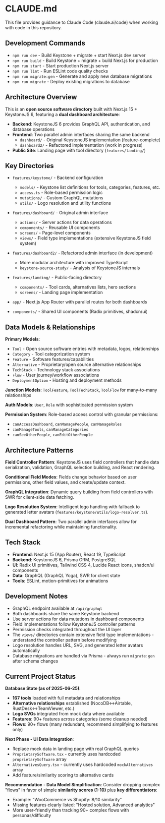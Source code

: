 # CLAUDE.md

This file provides guidance to Claude Code (claude.ai/code) when working with code in this repository.

## Development Commands

- `npm run dev` - Build Keystone + migrate + start Next.js dev server
- `npm run build` - Build Keystone + migrate + build Next.js for production
- `npm run start` - Start production Next.js server
- `npm run lint` - Run ESLint code quality checks
- `npm run migrate:gen` - Generate and apply new database migrations
- `npm run migrate` - Deploy existing migrations to database

## Architecture Overview

This is an **open source software directory** built with Next.js 15 + KeystoneJS 6, featuring a **dual dashboard architecture**:

- **Backend**: KeystoneJS 6 provides GraphQL API, authentication, and database operations
- **Frontend**: Two parallel admin interfaces sharing the same backend
  - `dashboard/` - Original KeystoneJS implementation (feature-complete)
  - `dashboard2/` - Refactored implementation (work in progress)
- **Public Site**: Landing page with tool directory (`features/landing/`)

## Key Directories

- `features/keystone/` - Backend configuration
  - `models/` - Keystone list definitions for tools, categories, features, etc.
  - `access.ts` - Role-based permission logic
  - `mutations/` - Custom GraphQL mutations
  - `utils/` - Logo resolution and utility functions

- `features/dashboard/` - Original admin interface
  - `actions/` - Server actions for data operations
  - `components/` - Reusable UI components
  - `screens/` - Page-level components
  - `views/` - Field type implementations (extensive KeystoneJS field system)

- `features/dashboard2/` - Refactored admin interface (in development)
  - More modular architecture with improved TypeScript
  - `keystone-source-study/` - Analysis of KeystoneJS internals

- `features/landing/` - Public-facing directory
  - `components/` - Tool cards, alternatives lists, hero sections
  - `screens/` - Landing page implementation

- `app/` - Next.js App Router with parallel routes for both dashboards
- `components/` - Shared UI components (Radix primitives, shadcn/ui)

## Data Models & Relationships

**Primary Models**:
- `Tool` - Open source software entries with metadata, logos, relationships
- `Category` - Tool categorization system
- `Feature` - Software features/capabilities
- `Alternative` - Proprietary/open source alternative relationships
- `TechStack` - Technology stack associations
- `Flow` - User journey/workflow associations
- `DeploymentOption` - Hosting and deployment methods

**Junction Models**: `ToolFeature`, `ToolTechStack`, `ToolFlow` for many-to-many relationships

**Auth Models**: `User`, `Role` with sophisticated permission system

**Permission System**: Role-based access control with granular permissions:
- `canAccessDashboard`, `canManagePeople`, `canManageRoles`  
- `canManageTools`, `canManageCategories`
- `canSeeOtherPeople`, `canEditOtherPeople`

## Architecture Patterns

**Field Controller Pattern**: KeystoneJS uses field controllers that handle data serialization, validation, GraphQL selection building, and React rendering.

**Conditional Field Modes**: Fields change behavior based on user permissions, other field values, and create/update context.

**GraphQL Integration**: Dynamic query building from field controllers with SWR for client-side data fetching.

**Logo Resolution System**: Intelligent logo handling with fallback to generated letter avatars (`features/keystone/utils/logo-resolver.ts`).

**Dual Dashboard Pattern**: Two parallel admin interfaces allow for incremental refactoring while maintaining functionality.

## Tech Stack

- **Frontend**: Next.js 15 (App Router), React 19, TypeScript
- **Backend**: KeystoneJS 6, Prisma ORM, PostgreSQL  
- **UI**: Radix UI primitives, Tailwind CSS 4, Lucide React icons, shadcn/ui components
- **Data**: GraphQL (GraphQL Yoga), SWR for client state
- **Tools**: ESLint, motion-primitives for animations

## Development Notes

- GraphQL endpoint available at `/api/graphql`
- Both dashboards share the same Keystone backend
- Use server actions for data mutations in dashboard components
- Field implementations follow KeystoneJS controller patterns
- Permission checks integrated throughout the UI layer
- The `views/` directories contain extensive field type implementations - understand the controller pattern before modifying
- Logo resolution handles URL, SVG, and generated letter avatars automatically
- Database migrations are handled via Prisma - always run `migrate:gen` after schema changes

## Current Project Status

**Database State (as of 2025-06-25)**:
- **167 tools** loaded with full metadata and relationships
- **Alternative relationships** established (NocoDB↔Airtable, RustDesk↔TeamViewer, etc.)
- **Logo SVGs** integrated from mock data where available
- **Features**: 90+ features across categories (some cleanup needed)
- **Flows**: 90+ flows (many redundant, recommend simplifying to features only)

**Next Phase - UI Data Integration**:
- Replace mock data in landing page with real GraphQL queries
- `ProprietarySoftware.tsx` - currently uses hardcoded `proprietarySoftware` array
- `AlternativesQuery.tsx` - currently uses hardcoded `mockAlternatives` array
- Add feature/similarity scoring to alternative cards

**Recommendation - Data Model Simplification**:
Consider dropping complex "flows" in favor of simple **similarity scores (1-10)** plus **key differentiators**:
- Example: "WooCommerce vs Shopify: 8/10 similarity"
- Missing features clearly listed: "Hosted solution, Advanced analytics"
- More user-friendly than tracking 90+ complex flows with personas/difficulty